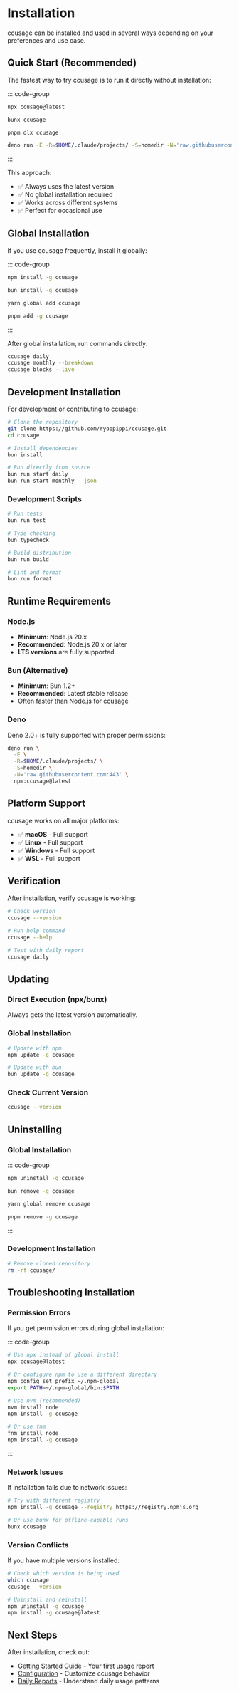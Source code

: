 # Installation

ccusage can be installed and used in several ways depending on your preferences and use case.

## Quick Start (Recommended)

The fastest way to try ccusage is to run it directly without installation:

::: code-group

```bash [npx]
npx ccusage@latest
```

```bash [bunx]
bunx ccusage
```

```bash [pnpm]
pnpm dlx ccusage
```

```bash [deno]
deno run -E -R=$HOME/.claude/projects/ -S=homedir -N='raw.githubusercontent.com:443' npm:ccusage@latest
```

:::

This approach:

- ✅ Always uses the latest version
- ✅ No global installation required
- ✅ Works across different systems
- ✅ Perfect for occasional use

## Global Installation

If you use ccusage frequently, install it globally:

::: code-group

```bash [npm]
npm install -g ccusage
```

```bash [bun]
bun install -g ccusage
```

```bash [yarn]
yarn global add ccusage
```

```bash [pnpm]
pnpm add -g ccusage
```

:::

After global installation, run commands directly:

```bash
ccusage daily
ccusage monthly --breakdown
ccusage blocks --live
```

## Development Installation

For development or contributing to ccusage:

```bash
# Clone the repository
git clone https://github.com/ryoppippi/ccusage.git
cd ccusage

# Install dependencies
bun install

# Run directly from source
bun run start daily
bun run start monthly --json
```

### Development Scripts

```bash
# Run tests
bun run test

# Type checking
bun typecheck

# Build distribution
bun run build

# Lint and format
bun run format
```

## Runtime Requirements

### Node.js

- **Minimum**: Node.js 20.x
- **Recommended**: Node.js 20.x or later
- **LTS versions** are fully supported

### Bun (Alternative)

- **Minimum**: Bun 1.2+
- **Recommended**: Latest stable release
- Often faster than Node.js for ccusage

### Deno

Deno 2.0+ is fully supported with proper permissions:

```bash
deno run \
  -E \
  -R=$HOME/.claude/projects/ \
  -S=homedir \
  -N='raw.githubusercontent.com:443' \
  npm:ccusage@latest
```

## Platform Support

ccusage works on all major platforms:

- ✅ **macOS** - Full support
- ✅ **Linux** - Full support
- ✅ **Windows** - Full support
- ✅ **WSL** - Full support

## Verification

After installation, verify ccusage is working:

```bash
# Check version
ccusage --version

# Run help command
ccusage --help

# Test with daily report
ccusage daily
```

## Updating

### Direct Execution (npx/bunx)

Always gets the latest version automatically.

### Global Installation

```bash
# Update with npm
npm update -g ccusage

# Update with bun
bun update -g ccusage
```

### Check Current Version

```bash
ccusage --version
```

## Uninstalling

### Global Installation

::: code-group

```bash [npm]
npm uninstall -g ccusage
```

```bash [bun]
bun remove -g ccusage
```

```bash [yarn]
yarn global remove ccusage
```

```bash [pnpm]
pnpm remove -g ccusage
```

:::

### Development Installation

```bash
# Remove cloned repository
rm -rf ccusage/
```

## Troubleshooting Installation

### Permission Errors

If you get permission errors during global installation:

::: code-group

```bash [npm]
# Use npx instead of global install
npx ccusage@latest

# Or configure npm to use a different directory
npm config set prefix ~/.npm-global
export PATH=~/.npm-global/bin:$PATH
```

```bash [Node Version Managers]
# Use nvm (recommended)
nvm install node
npm install -g ccusage

# Or use fnm
fnm install node
npm install -g ccusage
```

:::

### Network Issues

If installation fails due to network issues:

```bash
# Try with different registry
npm install -g ccusage --registry https://registry.npmjs.org

# Or use bunx for offline-capable runs
bunx ccusage
```

### Version Conflicts

If you have multiple versions installed:

```bash
# Check which version is being used
which ccusage
ccusage --version

# Uninstall and reinstall
npm uninstall -g ccusage
npm install -g ccusage@latest
```

## Next Steps

After installation, check out:

- [Getting Started Guide](/guide/getting-started) - Your first usage report
- [Configuration](/guide/configuration) - Customize ccusage behavior
- [Daily Reports](/guide/daily-reports) - Understand daily usage patterns
